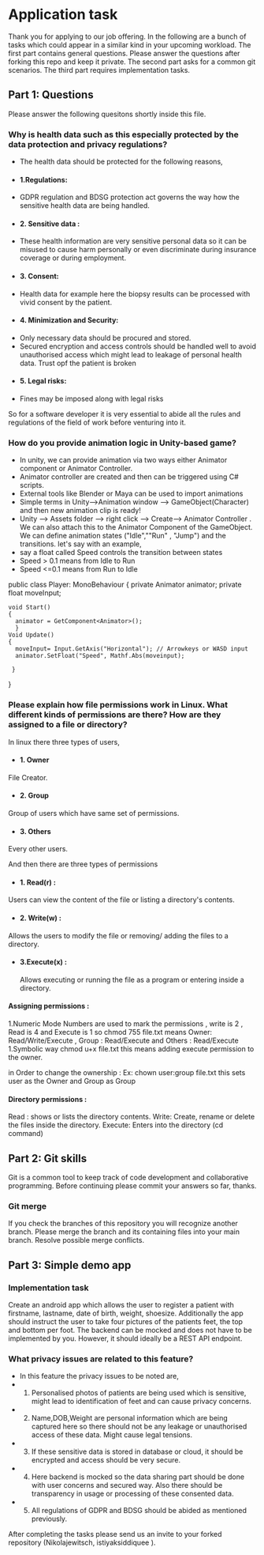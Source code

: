 # Application task

Thank you for applying to our job offering.
In the following are a bunch of tasks which could appear in a similar kind in your upcoming workload.
The first part contains general questions.
Please answer the questions after forking this repo and keep it private.
The second part asks for a common git scenarios.
The third part requires implementation tasks.

## Part 1: Questions

Please answer the following quesitons shortly inside this file.

### Why is health data such as this especially protected by the data protection and privacy regulations?

- The health data should be protected for the following reasons,
- #### 1.Regulations:
-  GDPR regulation and BDSG protection act governs the way how the sensitive health data are being handled.
- #### 2. Sensitive data :
- These health information are very sensitive personal data so it can be misused to cause harm personally or even
  discriminate during insurance coverage or during employment.
- #### 3. Consent:
- Health data for example here the biopsy results can be processed with vivid consent by the patient.
- #### 4. Minimization and Security:
- Only necessary data should be procured and stored.
- Secured encryption and access controls should be handled well to avoid unauthorised access which might lead to leakage of
  personal health data. Trust opf the patient is broken
-  #### 5. Legal risks:
- Fines may be imposed along with legal risks

So for a software developer it is very essential to abide all the rules and regulations of the field of work before venturing
into it.

### How do you provide animation logic in Unity-based game?

- In unity, we can provide animation via two ways either Animator component or Animator Controller.
- Animator controller are created and then can be triggered using C# scripts.
- External tools like Blender or Maya can be used to import animations
- Simple terms in Unity-->Animation window --> GameObject(Character) and then new animation clip is ready!
- Unity --> Assets folder --> right click --> Create--> Animator Controller . We can also attach this to the Animator Component of the GameObject. We can
  define animation states ("Idle",""Run" , "Jump") and the transitions.
  let's say with an example,
- say a float called Speed controls the transition between states
- Speed > 0.1 means from Idle to Run
- Speed <=0.1 means from Run to Idle

public class Player: MonoBehaviour
{
private Animator animator;
private float moveInput;

    void Start()
    { 
      animator = GetComponent<Animator>();
      }
    Void Update()
    {
      moveInput= Input.GetAxis("Horizontal"); // Arrowkeys or WASD input
      animator.SetFloat("Speed", Mathf.Abs(moveinput);

     }

}

### Please explain how file permissions work in Linux. What different kinds of permissions are there? How are they assigned to a file or directory?


In linux there three types of users,
- #### 1. Owner
File Creator.
- #### 2. Group
Group of users which have same set of permissions.
- #### 3. Others
Every other users.

And then there are three types of permissions
- #### 1. Read(r) :
Users can view the content of the file or listing a directory's contents.
- #### 2. Write(w) :
Allows the users to modify the file or removing/ adding the files to a directory.
- #### 3.Execute(x) :
  Allows executing or running the file as a program or entering inside a directory.

#### Assigning permissions :
1.Numeric Mode Numbers are used to mark the permissions , write is 2 , Read is 4 and Execute is 1
so chmod 755 file.txt means Owner: Read/Write/Execute , Group : Read/Execute and Others : Read/Execute
1.Symbolic way chmod u+x file.txt    this means adding execute permission to the owner.

in Order to change the ownership :
Ex: chown user:group file.txt this sets user as the Owner and Group as Group
#### Directory permissions :
Read : shows or lists the directory contents.
Write: Create, rename or delete the files inside the directory.
Execute: Enters into the directory (cd command)


## Part 2: Git skills

Git is a common tool to keep track of code development and collaborative programming.
Before continuing please commit your answers so far, thanks.

### Git merge

If you check the branches of this repository you will recognize another branch.
Please merge the branch and its containing files into your main branch.
Resolve possible merge conflicts.


## Part 3: Simple demo app

### Implementation task

Create an android app which allows the user to register a patient with firstname, lastname, date of birth, weight, shoesize.
Additionally the app should instruct the user to take four pictures of the patients feet, the top and bottom per foot.
The backend can be mocked and does not have to be implemented by you. However, it should ideally be a REST API endpoint.

### What privacy issues are related to this feature?

- In this feature the privacy issues to be noted are,
- 1. Personalised photos of patients are being used which is sensitive, 
might lead to identification of feet and can cause privacy concerns.
- 2. Name,DOB,Weight are personal information which are being captured here so there should not be any leakage or 
unauthorised access of these data. Might cause legal tensions.
- 3. If these sensitive data is stored in database or cloud, it should be encrypted and access should be very secure.
- 4. Here backend is mocked so the data sharing part should be  done with user concerns and secured way. Also there
should be transparency in usage or processing of these consented data.
- 5. All regulations of GDPR and BDSG should be abided as mentioned previously.

After completing the tasks please send us an invite to your forked repository (Nikolajewitsch, istiyaksiddiquee ).

